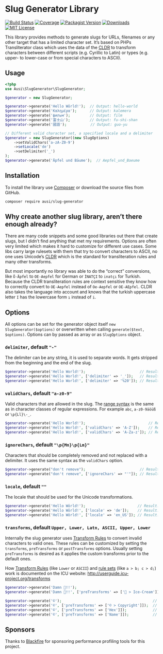 Slug Generator Library
======================

[![Build Status](https://img.shields.io/github/workflow/status/ausi/slug-generator/CI/master.svg?style=flat-square)](https://github.com/ausi/slug-generator/actions?query=branch%3Amaster)
[![Coverage](https://img.shields.io/codecov/c/github/ausi/slug-generator/master.svg?style=flat-square)](https://codecov.io/gh/ausi/slug-generator)
[![Packagist Version](https://img.shields.io/packagist/v/ausi/slug-generator.svg?style=flat-square)](https://packagist.org/packages/ausi/slug-generator)
[![Downloads](https://img.shields.io/packagist/dt/ausi/slug-generator.svg?style=flat-square)](https://packagist.org/packages/ausi/slug-generator)
[![MIT License](https://img.shields.io/github/license/ausi/slug-generator.svg?style=flat-square)](https://github.com/ausi/slug-generator/blob/master/LICENSE)

This library provides methods to generate slugs
for URLs, filenames or any other target that has a limited character set.
It’s based on PHPs Transliterator class which uses the data of the [CLDR][]
to transform characters between different scripts (e.g. Cyrillic to Latin)
or types (e.g. upper- to lower-case or from special characters to ASCII).

Usage
-----

```php
<?php
use Ausi\SlugGenerator\SlugGenerator;

$generator = new SlugGenerator;

$generator->generate('Hello Wörld!');  // Output: hello-world
$generator->generate('Καλημέρα');      // Output: kalemera
$generator->generate('фильм');         // Output: film
$generator->generate('富士山');         // Output: fu-shi-shan
$generator->generate('國語');           // Output: guo-yu

// Different valid character set, a specified locale and a delimiter
$generator = new SlugGenerator((new SlugOptions)
    ->setValidChars('a-zA-Z0-9')
    ->setLocale('de')
    ->setDelimiter('_')
);
$generator->generate('Äpfel und Bäume');  // Aepfel_und_Baeume
```

Installation
------------

To install the library use [Composer][] or download the source files from GitHub.

```sh
composer require ausi/slug-generator
```

Why create another slug library, aren’t there enough already?
-------------------------------------------------------------

There are many code snippets and some good libraries out there that create slugs,
but I didn’t find anything that met my requirements.
Options are often very limited which makes it hard to customize for different use cases.
Some libs carry large rulesets with them that try to convert characters to ASCII,
no one uses Unicode’s [CLDR][]
which is the standard for transliteration rules and many other transforms.

But most importantly no library was able to do the “correct” conversions,
like `Ö-Äpfel` to `OE-Aepfel` for German or `İNATÇI` to `inatçı` for Turkish.
Because the CLDR transliteration rules are context sensitive
they know how to correctly convert to `OE-Aepfel`
instead of `Oe-Aepfel` or `OE-AEpfel`.
CLDR also takes the language into account
and knows that the turkish uppercase letter `I`
has the lowercase form `ı` instead of `i`.

Options
-------

All options can be set for the generator object itself `new SlugGenerator($options)`
or overwritten when calling `generate($text, $options)`.
Options can by passed as array or as `SlugOptions` object.

### `delimiter`, default `"-"`

The delimiter can be any string, it is used to separate words.
It gets stripped from the beginning and the end of the slug.

```php
$generator->generate('Hello World!');                         // Result: hello-world
$generator->generate('Hello World!', ['delimiter' => '_']);   // Result: hello_world
$generator->generate('Hello World!', ['delimiter' => '%20']); // Result: hello%20world
```

### `validChars`, default `"a-z0-9"`

Valid characters that are allowed in the slug.
The [range syntax][] is the same as in character classes of regular expressions.
For example `abc`, `a-z0-9äöüß` or `\p{Ll}\-_`.

```php
$generator->generate('Hello World!');                             // Result: hello-world
$generator->generate('Hello World!', ['validChars' => 'A-Z']);    // Result: HELLO-WORLD
$generator->generate('Hello World!', ['validChars' => 'A-Za-z']); // Result: Hello-World
```

### `ignoreChars`, default `"\p{Mn}\p{Lm}"`

Characters that should be completely removed and not replaced with a delimiter.
It uses the same syntax as the `validChars` option.

```php
$generator->generate("don't remove");                         // Result: don-t-remove
$generator->generate("don't remove", ['ignoreChars' => "'"]); // Result: dont-remove
```

### `locale`, default `""`

The locale that should be used for the Unicode transformations.

```php
$generator->generate('Hello Wörld!');                        // Result: hello-world
$generator->generate('Hello Wörld!', ['locale' => 'de']);    // Result: hello-woerld
$generator->generate('Hello Wörld!', ['locale' => 'en_US']); // Result: hello-world
```

### `transforms`, default `Upper, Lower, Latn, ASCII, Upper, Lower`

Internally the slug generator uses [Transform Rules][]
to convert invalid characters to valid ones.
These rules can be customized
by setting the `transforms`, `preTransforms` or `postTransforms` options.
Usually setting `preTransforms` is desired
as it applies the custom transforms
prior to the default ones.

How [Transform Rules][] (like `Lower` or `ASCII`)
and [rule sets][] (like `a > b; c > d;`) work
is documented on the ICU website:
<http://userguide.icu-project.org/transforms>

```php
$generator->generate('Damn 💩!!');                                           // Result: damn
$generator->generate('Damn 💩!!', ['preTransforms' => ['💩 > Ice-Cream']]);  // Result: damn-ice-cream

$generator->generate('©');                                          // Result: c
$generator->generate('©', ['preTransforms' => ['© > Copyright']]);  // Result: copyright
$generator->generate('©', ['preTransforms' => ['Hex']]);            // Result: u00a9
$generator->generate('©', ['preTransforms' => ['Name']]);           // Result: n-copyright-sign
```

[CLDR]: http://cldr.unicode.org/ "Unicode Common Locale Data Repository"
[Composer]: https://getcomposer.org/
[range syntax]: http://www.regular-expressions.info/charclass.html
[Transform Rules]: http://userguide.icu-project.org/transforms/general
[rule sets]: http://userguide.icu-project.org/transforms/general/rules

Sponsors
--------

Thanks to [Blackfire](https://www.blackfire.io/) for sponsoring performance profiling tools for this project.
